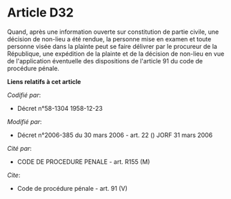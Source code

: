 # Article D32

Quand, après une information ouverte sur constitution de partie civile, une décision de non-lieu a été rendue, la personne
mise en examen et toute personne visée dans la plainte peut se faire délivrer par le procureur de la République, une
expédition de la plainte et de la décision de non-lieu en vue de l'application éventuelle des dispositions de l'article 91 du
code de procédure pénale.

**Liens relatifs à cet article**

_Codifié par_:

  - Décret n°58-1304 1958-12-23

_Modifié par_:

  - Décret n°2006-385 du 30 mars 2006 - art. 22 () JORF 31 mars 2006

_Cité par_:

  - CODE DE PROCEDURE PENALE - art. R155 (M)

_Cite_:

  - Code de procédure pénale - art. 91 (V)
